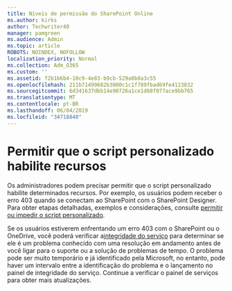 ```yaml
---
title: Níveis de permissão do SharePoint Online
ms.author: kirks
author: Techwriter40
manager: pamgreen
ms.audience: Admin
ms.topic: article
ROBOTS: NOINDEX, NOFOLLOW
localization_priority: Normal
ms.collection: Adm_O365
ms.custom: ''
ms.assetid: f2b1b6b4-10c9-4e83-b9cb-529a0b8a3c55
ms.openlocfilehash: 211b71499682b3000c1c1f789fbad69fe4123832
ms.sourcegitcommit: 6d341637dbb14e90726a1ce1d68f077ace9bb765
ms.translationtype: MT
ms.contentlocale: pt-BR
ms.lasthandoff: 06/04/2019
ms.locfileid: "34718840"
---
```

# <a name="allow-custom-script-to-enable-features"></a>Permitir que o script personalizado habilite recursos

Os administradores podem precisar permitir que o script personalizado habilite determinados recursos. Por exemplo, os usuários podem receber o erro 403 quando se conectam ao SharePoint com o SharePoint Designer. Para obter etapas detalhadas, exemplos e considerações, consulte [permitir ou impedir o script personalizado](https://docs.microsoft.com/en-us/sharepoint/allow-or-prevent-custom-script).

Se os usuários estiverem enfrentando um erro 403 com o SharePoint ou o OneDrive, você poderá verificar a[integridade do serviço](https://admin.microsoft.com/AdminPortal/Home#/servicehealth) para determinar se ele é um problema conhecido com uma resolução em andamento antes de você ligar para o suporte ou a solução de problemas de tempo. O problema pode ser muito temporário e já identificado pela Microsoft, no entanto, pode haver um intervalo entre a identificação do problema e o lançamento no painel de integridade do serviço. Continue a verificar o painel de serviços para obter mais atualizações.

